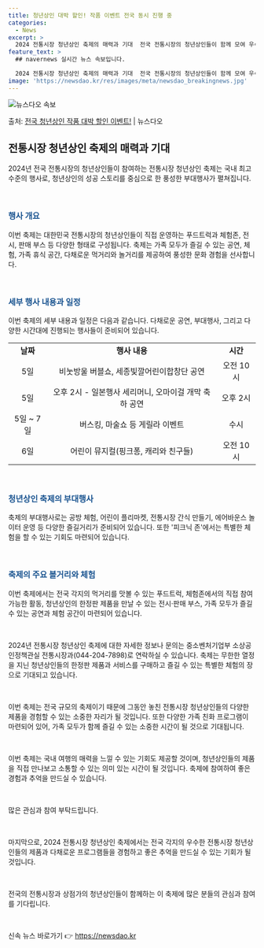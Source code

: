 ```yaml
---
title: 청년상인 대박 할인! 작품 이벤트 전국 동시 진행 중
categories:
  - News
excerpt: >
  2024 전통시장 청년상인 축제의 매력과 기대  전국 전통시장의 청년상인들이 함께 모여 우수한 제품을 한자리…
feature_text: >
  ## navernews 실시간 뉴스 속보입니다.

  2024 전통시장 청년상인 축제의 매력과 기대  전국 전통시장의 청년상인들이 함께 모여 우수한 제품을 한자리…
image: 'https://newsdao.kr/res/images/meta/newsdao_breakingnews.jpg'
---
```


![뉴스다오 속보](https://newsdao.kr/res/images/meta/newsdao_breakingnews.jpg)

<p>출처: <a href="https://newsdao.kr/4113" rel="dofollow">전국 청년상인 작품 대박 할인 이벤트!</a> | 뉴스다오</p>

<h2 data-ke-size="size26">전통시장 청년상인 축제의 매력과 기대</h2>
2024년 전국 전통시장의 청년상인들이 참여하는 전통시장 청년상인 축제는 국내 최고 수준의 행사로, 청년상인의 성공 스토리를 중심으로 한 풍성한 부대행사가 펼쳐집니다. 

<p data-ke-size="size16">&nbsp;</p>

<h3><b><span style="color: #1a5490;">행사 개요</span></b></h3>
이번 축제는 대한민국 전통시장의 청년상인들이 직접 운영하는 푸드트럭과 체험존, 전시, 판매 부스 등 다양한 형태로 구성됩니다. 축제는 가족 모두가 즐길 수 있는 공연, 체험, 가족 휴식 공간, 다채로운 먹거리와 놀거리를 제공하여 풍성한 문화 경험을 선사합니다.

<p data-ke-size="size16">&nbsp;</p>

<h3><b><span style="color: #1a5490;">세부 행사 내용과 일정</span></b></h3>
이번 축제의 세부 내용과 일정은 다음과 같습니다. 다채로운 공연, 부대행사, 그리고 다양한 시간대에 진행되는 행사들이 준비되어 있습니다.

<table>
<tbody>
<tr>
<td style="text-align: center; height: 17px;"><b>날짜</b></td>
<td style="text-align: center; height: 17px;"><b>행사 내용</b></td>
<td style="text-align: center; height: 17px;"><b>시간</b></td>
</tr>
<tr>
<td style="text-align: center; height: 17px;">5일</td>
<td style="text-align: center; height: 17px;">비눗방울 버블쇼, 세종빛깔어린이합창단 공연</td>
<td style="text-align: center; height: 17px;">오전 10시</td>
</tr>
<tr>
<td style="text-align: center; height: 17px;">5일</td>
<td style="text-align: center; height: 17px;">오후 2시 - 일본행사 세리머니, 오마이걸 개막 축하 공연</td>
<td style="text-align: center; height: 17px;">오후 2시</td>
</tr>
<tr>
<td style="text-align: center; height: 17px;">5일 ~ 7일</td>
<td style="text-align: center; height: 17px;">버스킹, 마술쇼 등 게릴라 이벤트</td>
<td style="text-align: center; height: 17px;">수시</td>
</tr>
<tr>
<td style="text-align: center; height: 17px;">6일</td>
<td style="text-align: center; height: 17px;">어린이 뮤지컬(핑크퐁, 캐리와 친구들)</td>
<td style="text-align: center; height: 17px;">오전 10시</td>
</tr>
</tbody>
</table>

<p data-ke-size="size16">&nbsp;</p>

<h3><b><span style="color: #1a5490;">청년상인 축제의 부대행사</span></b></h3>
축제의 부대행사로는 공방 체험, 어린이 플리마켓, 전통시장 간식 만들기, 에어바운스 놀이터 운영 등 다양한 즐길거리가 준비되어 있습니다. 또한 '피크닉 존'에서는 특별한 체험을 할 수 있는 기회도 마련되어 있습니다.

<p data-ke-size="size16">&nbsp;</p>

<h3><b><span style="color: #1a5490;">축제의 주요 볼거리와 체험</span></b></h3>
이번 축제에서는 전국 각지의 먹거리를 맛볼 수 있는 푸드트럭, 체험존에서의 직접 참여 가능한 활동, 청년상인의 한정판 제품을 만날 수 있는 전시·판매 부스, 가족 모두가 즐길 수 있는 공연과 체험 공간이 마련되어 있습니다.

<p data-ke-size="size16">&nbsp;</p>

2024년 전통시장 청년상인 축제에 대한 자세한 정보나 문의는 중소벤처기업부 소상공인정책관실 전통시장과(044-204-7898)로 연락하실 수 있습니다. 축제는 무한한 열정을 지닌 청년상인들의 한정판 제품과 서비스를 구매하고 즐길 수 있는 특별한 체험의 장으로 기대되고 있습니다.

<p data-ke-size="size16">&nbsp;</p>

이번 축제는 전국 규모의 축제이기 때문에 그동안 놓친 전통시장 청년상인들의 다양한 제품을 경험할 수 있는 소중한 자리가 될 것입니다. 또한 다양한 가족 친화 프로그램이 마련되어 있어, 가족 모두가 함께 즐길 수 있는 소중한 시간이 될 것으로 기대됩니다.

<p data-ke-size="size16">&nbsp;</p>

이번 축제는 국내 여행의 매력을 느낄 수 있는 기회도 제공할 것이며, 청년상인들의 제품을 직접 만나보고 소통할 수 있는 의미 있는 시간이 될 것입니다. 축제에 참여하여 좋은 경험과 추억을 만드실 수 있습니다.

<p data-ke-size="size16">&nbsp;</p>

많은 관심과 참여 부탁드립니다.

<p data-ke-size="size16">&nbsp;</p>

마지막으로, 2024 전통시장 청년상인 축제에서는 전국 각지의 우수한 전통시장 청년상인들의 제품과 다채로운 프로그램들을 경험하고 좋은 추억을 만드실 수 있는 기회가 될 것입니다.

<p data-ke-size="size16">&nbsp;</p>

전국의 전통시장과 상점가의 청년상인들이 함께하는 이 축제에 많은 분들의 관심과 참여를 기다립니다.

<p data-ke-size="size16">&nbsp;</p> 

신속 뉴스 바로가기 👉 <a href="https://newsdao.kr" rel="dofollow">https://newsdao.kr</a>


